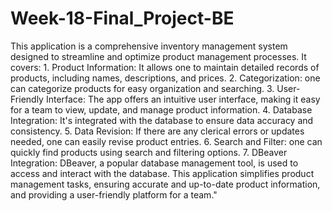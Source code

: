 # Week-18-Final_Project-BE
This application is a comprehensive inventory management system designed to streamline and optimize product management processes. It covers:
    1. Product Information: It allows one to maintain detailed records of products, including names, descriptions, and prices.
    2. Categorization: one can categorize products for easy organization and searching.
    3. User-Friendly Interface: The app offers an intuitive user interface, making it easy for a team to view, update, and manage product information.
    4. Database Integration: It's integrated with the database to ensure data accuracy and consistency.
    5. Data Revision: If there are any clerical errors or updates needed, one can easily revise product entries.
    6. Search and Filter: one can quickly find products using search and filtering options.
    7. DBeaver Integration: DBeaver, a popular database management tool, is used to access and interact with the database.
This application simplifies product management tasks, ensuring accurate and up-to-date product information, and providing a user-friendly platform for a team."
